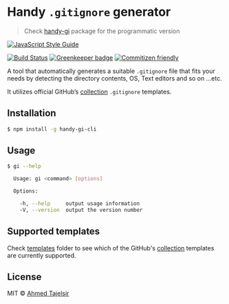 # Handy `.gitignore` generator

> Check [handy-gi](https://github.com/ahmed-taj/handy-gi) package for the programmatic version

[![JavaScript Style Guide](https://cdn.rawgit.com/feross/standard/master/badge.svg)](https://github.com/feross/standard)

[![Build Status](https://travis-ci.org/ahmed-taj/handy-gi-cli.svg?branch=master)](https://travis-ci.org/ahmed-taj/handy-gi-cli)
[![Greenkeeper badge](https://badges.greenkeeper.io/ahmed-taj/handy-gi-cli.svg)](https://greenkeeper.io/)
[![Commitizen friendly](https://img.shields.io/badge/commitizen-friendly-brightgreen.svg)](http://commitizen.github.io/cz-cli/)

A tool that automatically generates a suitable `.gitignore` file that fits your needs by detecting the directory contents, OS, Text editors and so on ...etc.

It utilizes official GitHub’s [collection] `.gitignore` templates.

## Installation

```sh
$ npm install -g handy-gi-cli
```

## Usage

```sh
$ gi --help

  Usage: gi <command> [options]

  Options:

    -h, --help     output usage information
    -V, --version  output the version number

```

## Supported templates

Check [templates] folder to see which of the GitHub's [collection] templates are
currently supported.

[collection]: https://github.com/github/gitignore

[templates]: https://github.com/ahmed-taj/handy-gi/blob/master/templates

## License

MIT © [Ahmed Tajelsir](https://github.com/ahmed-taj)
